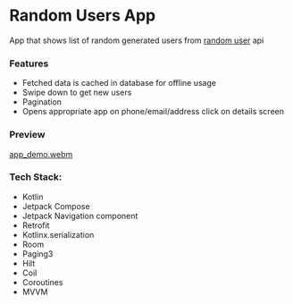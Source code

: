 # Random Users App
App that shows list of random generated users from [random user](https://randomuser.me/) api

### Features
- Fetched data is cached in database for offline usage
- Swipe down to get new users
- Pagination
- Opens appropriate app on phone/email/address click on details screen

### Preview
[app_demo.webm](https://github.com/streafy/shift-test-task/assets/16667839/057ae541-3d55-4375-b4ec-360fbaf39342)

### Tech Stack:
- Kotlin
- Jetpack Compose
- Jetpack Navigation component
- Retrofit
- Kotlinx.serialization
- Room
- Paging3
- Hilt
- Coil
- Coroutines
- MVVM
